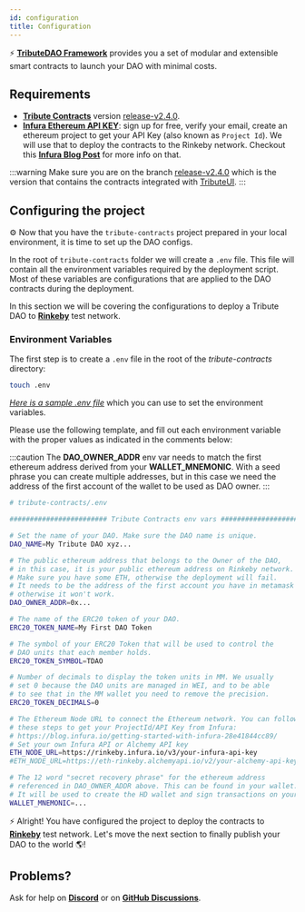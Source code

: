 ```yaml
---
id: configuration
title: Configuration
---
```


⚡️ **[TributeDAO Framework](https://github.com/openlawteam/tribute-contracts)** provides you a set of modular and extensible smart contracts to launch your DAO with minimal costs.

## Requirements

- **[Tribute Contracts](https://github.com/openlawteam/tribute-contracts/tree/release-v2.4.0)** version [release-v2.4.0](https://github.com/openlawteam/tribute-contracts/tree/release-v2.4.0).
- **[Infura Ethereum API KEY](https://infura.io/product/ethereum)**: sign up for free, verify your email, create an ethereum project to get your API Key (also known as `Project Id`). We will use that to deploy the contracts to the Rinkeby network. Checkout this **[Infura Blog Post](https://blog.infura.io/getting-started-with-infura-28e41844cc89/)** for more info on that.

:::warning
Make sure you are on the branch [release-v2.4.0](https://github.com/openlawteam/tribute-contracts/tree/release-v2.4.0) which is the version that contains the contracts integrated with [TributeUI](https://github.com/openlawteam/tribute-ui).
:::

## Configuring the project

⚙️ Now that you have the `tribute-contracts` project prepared in your local environment, it is time to set up the DAO configs.

In the root of `tribute-contracts` folder we will create a `.env` file. This file will contain all the environment variables required by the deployment script. Most of these variables are configurations that are applied to the DAO contracts during the deployment.

In this section we will be covering the configurations to deploy a Tribute DAO to **[Rinkeby](https://rinkeby.etherscan.io/)** test network.

### Environment Variables

The first step is to create a `.env` file in the root of the _tribute-contracts_ directory:

```bash
touch .env
```

_[Here is a sample .env file](https://github.com/openlawteam/tribute-contracts/blob/master/.sample.env)_ which you can use to set the environment variables.

Please use the following template, and fill out each environment variable with the proper values as indicated in the comments below:

:::caution
The **DAO_OWNER_ADDR** env var needs to match the first ethereum address derived from your **WALLET_MNEMONIC**. With a seed phrase you can create multiple addresses, but in this case we need the address of the first account of the wallet to be used as DAO owner.
:::

```bash
# tribute-contracts/.env

######################## Tribute Contracts env vars ########################

# Set the name of your DAO. Make sure the DAO name is unique.
DAO_NAME=My Tribute DAO xyz...

# The public ethereum address that belongs to the Owner of the DAO,
# in this case, it is your public ethereum address on Rinkeby network.
# Make sure you have some ETH, otherwise the deployment will fail.
# It needs to be the address of the first account you have in metamask accounts,
# otherwise it won't work.
DAO_OWNER_ADDR=0x...

# The name of the ERC20 token of your DAO.
ERC20_TOKEN_NAME=My First DAO Token

# The symbol of your ERC20 Token that will be used to control the
# DAO units that each member holds.
ERC20_TOKEN_SYMBOL=TDAO

# Number of decimals to display the token units in MM. We usually
# set 0 because the DAO units are managed in WEI, and to be able
# to see that in the MM wallet you need to remove the precision.
ERC20_TOKEN_DECIMALS=0

# The Ethereum Node URL to connect the Ethereum network. You can follow
# these steps to get your ProjectId/API Key from Infura:
# https://blog.infura.io/getting-started-with-infura-28e41844cc89/
# Set your own Infura API or Alchemy API key
ETH_NODE_URL=https://rinkeby.infura.io/v3/your-infura-api-key
#ETH_NODE_URL=https://eth-rinkeby.alchemyapi.io/v2/your-alchemy-api-key

# The 12 word "secret recovery phrase" for the ethereum address
# referenced in DAO_OWNER_ADDR above. This can be found in your wallet.
# It will be used to create the HD wallet and sign transactions on your behalf.
WALLET_MNEMONIC=...
```

⚡️ Alright! You have configured the project to deploy the contracts to **[Rinkeby](https://rinkeby.etherscan.io/)** test network. Let's move the next section to finally publish your DAO to the world 🌎!

## Problems?

Ask for help on **[Discord](https://discord.gg/xXMA2DYqNf)** or on **[GitHub Discussions](https://github.com/openlawteam/tribute-contracts/discussions/new)**.
